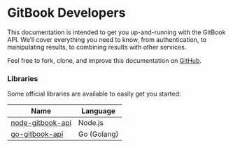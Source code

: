 # GitBook Developers

This documentation is intended to get you up-and-running with the GitBook API. We’ll cover everything you need to know, from authentication, to manipulating results, to combining results with other services.

Feel free to fork, clone, and improve this documentation on [GitHub](https://github.com/GitbookIO/api-guide).

### Libraries

Some official libraries are available to easily get you started:

| Name | Language |
| ----- | ------- |
| [node-gitbook-api](https://github.com/GitbookIO/node-gitbook-api) | Node.js |
| [go-gitbook-api](https://github.com/GitbookIO/go-gitbook-api) | Go (Golang) | 

